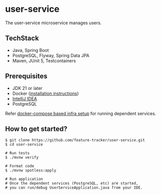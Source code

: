 # user-service
The user-service microservice manages users.

## TechStack
* Java, Spring Boot
* PostgreSQL, Flyway, Spring Data JPA
* Maven, JUnit 5, Testcontainers

## Prerequisites
* JDK 21 or later
* Docker ([installation instructions](https://docs.docker.com/engine/install/))
* [IntelliJ IDEA](https://www.jetbrains.com/idea/)
* PostgreSQL
 
Refer [docker-compose based infra setup](https://github.com/feature-tracker/docker-infra) for running dependent services.

## How to get started?

```shell
$ git clone https://github.com/feature-tracker/user-service.git
$ cd user-service

# Run tests
$ ./mvnw verify

# Format code
$ ./mvnw spotless:apply

# Run application
# Once the dependent services (PostgreSQL, etc) are started, 
# you can run/debug UserServiceApplication.java from your IDE.
```
